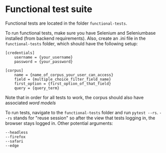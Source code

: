 # Functional test suite
Functional tests are located in the folder `functional-tests`.

To run functional tests, make sure you have Selenium and Seleniumbase installed (from backend requirements). Also, create an .ini file in the `functional-tests` folder, which should have the following setup:
```
[credentials]
    username = {your_username}
    password = {your_password}

[corpus]
    name = {name_of_corpus_your_user_can_access}
    field = {multiple_choice_filter_field_name}
    first_option = {first_option_of_that_field}
    query = {query_term}
```

Note that in order for all tests to work, the corpus should also have associated *word models*

To run tests, navigate to the `functional-tests` folder and run `pytest --rs`. `--rs` stands for "reuse session" so after the view that tests logging in, the browser stays logged in. Other potential arguments:
```
--headless
--firefox
--safari
--edge
```